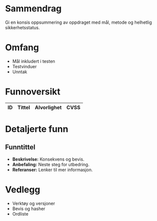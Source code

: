 # Sammendrag

Gi en konsis oppsummering av oppdraget med mål, metode og helhetlig sikkerhetsstatus.

# Omfang

- Mål inkludert i testen
- Testvinduer
- Unntak

# Funnoversikt

| ID | Tittel | Alvorlighet | CVSS |
| --- | --- | --- | --- |

# Detaljerte funn

## Funntittel

- **Beskrivelse:** Konsekvens og bevis.
- **Anbefaling:** Neste steg for utbedring.
- **Referanser:** Lenker til mer informasjon.

# Vedlegg

- Verktøy og versjoner
- Bevis og hasher
- Ordliste
